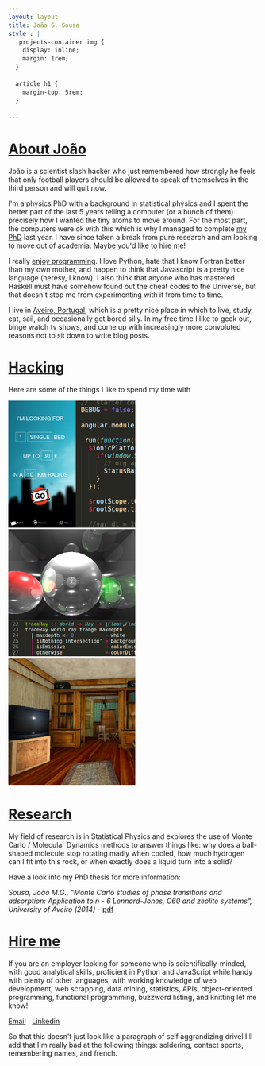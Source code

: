 ```yaml
---
layout: layout
title: João G. Sousa
style : |
  .projects-container img {
    display: inline;
    margin: 1rem;
  }

  article h1 {
    margin-top: 5rem;
  }

---
```

<content>

<h1 id="about"><a href="#about">About João</a></h1>

João is a scientist slash hacker who just remembered how strongly he feels that only football players should be allowed to speak of themselves in the third person and will quit now.

I'm a physics PhD with a background in statistical physics and I spent the better part of the last 5 years telling a  computer (or a bunch of them) precisely how I wanted the tiny atoms to move around. For the most part, the computers were ok with this which is why I managed to complete [my PhD](#research) last year. I have since taken a break from pure research and am looking to move out of academia. Maybe you'd like to [hire me](#hire)!

I really [enjoy programming](#hacking). I love Python, hate that I know Fortran better than my own mother, and happen to think that Javascript is a pretty nice language (heresy, I know). I also think that anyone who has mastered Haskell must have somehow found out the cheat codes to the Universe, but that doesn't stop me from experimenting with it from time to time.

I live in [Aveiro, Portugal](http://vimeo.com/35814957), which is a pretty nice place in which to live, study, eat, sail, and occasionally get bored silly. In my free time I like to geek out, binge watch tv shows, and come up with increasingly more convoluted reasons not to sit down to write blog posts.

<h1 id="hacking"><a href="#hacking">Hacking</a></h1>

Here are some of the things I like to spend my time with

<div class="projects-container">
  <a href="http://jgsousa.com/bb">
    <img src="/images/projects/bb-256.png" alt="Breaking Bed Web App"></img>
  </a>

  <a href="https://github.com/jotinha/thrace">
    <img src="/images/projects/thrace-256.png" alt="Thrace, an Haskell Raytracer"></img>
  </a>

  <a href="http://jgsousa.com/swatthree.js">
    <img src="/images/projects/swatthreejs-256.jpg" alt="Swat3 WebGL Viewer"></img>
  </a>

</div>

<h1 id="research"><a href="#research">Research</a></h1>
  
  My field of research is in Statistical Physics and explores the use of Monte Carlo / Molecular Dynamics methods to answer things like: why does a ball-shaped molecule stop rotating madly when cooled, how much hydrogen can I fit into this rock, or when exactly does a liquid turn into a solid?

  Have a look into my PhD thesis for more information:

  *Sousa, João M.G., "Monte Carlo studies of phase transitions and adsorption: Application to n - 6 Lennard-Jones, C60 and zeolite systems", University of Aveiro (2014)* - [pdf](files/jgsousa.phdthesis.2014.pdf)

<h1 id="hire"><a href="#hire">Hire me</a></h1>
  
  If you are an employer looking for someone who is scientifically-minded, with good analytical skills, proficient in Python and JavaScript while handy with  plenty of other languages, with working knowledge of web development, web scrapping, data mining, statistics, APIs, object-oriented programming, functional programming, buzzword listing, and knitting let me know!

  [Email](mailto:jobs@jgsousa.com) | [Linkedin](http://linkedin.com/in/jgsousa)

  So that this doesn't just look like a paragraph of self aggrandizing drivel I'll add that I'm really bad at the following things: soldering, contact sports, remembering names, and french.

</content>